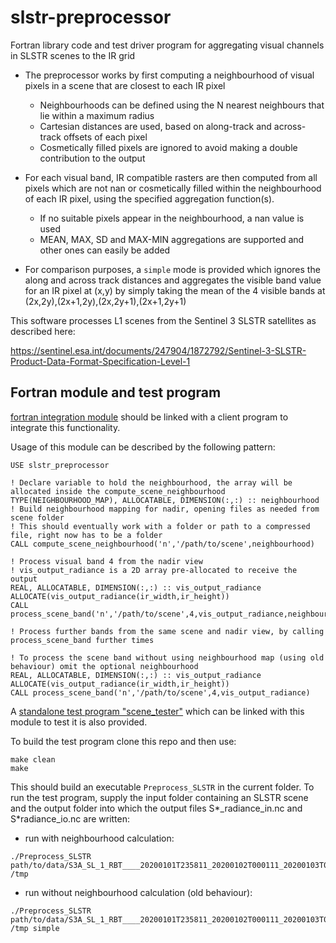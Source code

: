 # slstr-preprocessor

Fortran library code and test driver program for aggregating visual channels in SLSTR scenes to the IR grid

* The preprocessor works by first computing a neighbourhood of visual pixels in a scene that are closest to each IR pixel
  
  * Neighbourhoods can be defined using the N nearest neighbours that lie within a maximum radius
  * Cartesian distances are used, based on along-track and across-track offsets of each pixel
  * Cosmetically filled pixels are ignored to avoid making a double contribution to the output
    
* For each visual band, IR compatible rasters are then computed from all pixels which are not nan or cosmetically filled within
  the neighbourhood of each IR pixel, using the specified aggregation function(s).

  * If no suitable pixels appear in the neighbourhood, a nan value is used
  * MEAN, MAX, SD and MAX-MIN aggregations are supported and other ones can easily be added
    
* For comparison purposes, a `simple` mode is provided which ignores the along and across track distances and aggregates the visible
  band value for an IR pixel at (x,y) by simply taking the mean of the 4 visible bands at (2x,2y),(2x+1,2y),(2x,2y+1),(2x+1,2y+1)
  
This software processes L1 scenes from the Sentinel 3 SLSTR satellites as described here:

https://sentinel.esa.int/documents/247904/1872792/Sentinel-3-SLSTR-Product-Data-Format-Specification-Level-1

## Fortran module and test program

[fortran integration module](SLSTR_Preprocessor.f90) should be linked with a client program to integrate this functionality.

Usage of this module can be described by the following pattern:

```
USE slstr_preprocessor

! Declare variable to hold the neighbourhood, the array will be allocated inside the compute_scene_neighbourhood
TYPE(NEIGHBOURHOOD_MAP), ALLOCATABLE, DIMENSION(:,:) :: neighbourhood
! Build neighbourhood mapping for nadir, opening files as needed from scene folder
! This should eventually work with a folder or path to a compressed file, right now has to be a folder
CALL compute_scene_neighbourhood('n','/path/to/scene',neighbourhood)

! Process visual band 4 from the nadir view
! vis_output_radiance is a 2D array pre-allocated to receive the output
REAL, ALLOCATABLE, DIMENSION(:,:) :: vis_output_radiance
ALLOCATE(vis_output_radiance(ir_width,ir_height))
CALL process_scene_band('n','/path/to/scene',4,vis_output_radiance,neighbourhood)

! Process further bands from the same scene and nadir view, by calling process_scene_band further times

! To process the scene band without using neighbourhood map (using old behaviour) omit the optional neighbourhood
REAL, ALLOCATABLE, DIMENSION(:,:) :: vis_output_radiance
ALLOCATE(vis_output_radiance(ir_width,ir_height))
CALL process_scene_band('n','/path/to/scene',4,vis_output_radiance)
```

A [standalone test program "scene_tester"](Preprocess_SLSTR.f90) which can be linked with this module to test it is also provided.

To build the test program clone this repo and then use:

```
make clean
make
```

This should build an executable `Preprocess_SLSTR` in the current folder.  To run the test program, supply the input folder containing an SLSTR scene 
and the output folder into which the output files S*_radiance_in.nc and S*radiance_io.nc are written:

* run with neighbourhood calculation:

```
./Preprocess_SLSTR path/to/data/S3A_SL_1_RBT____20200101T235811_20200102T000111_20200103T033745_0179_053_187_3420_LN2_O_NT_003.SEN3 /tmp
```

* run without neighbourhood calculation (old behaviour):

```
./Preprocess_SLSTR path/to/data/S3A_SL_1_RBT____20200101T235811_20200102T000111_20200103T033745_0179_053_187_3420_LN2_O_NT_003.SEN3 /tmp simple
```

